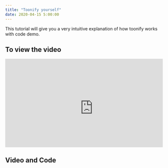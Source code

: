 ```yaml
---
title: "Toonify yourself"
date: 2020-04-15 5:00:00
---
```


This tutorial will give you a very intuitive explanation of how toonify works with code demo.

## To view the video

<div style="position: relative; padding-bottom: 56.25%; height: 0; overflow: hidden;">
  <iframe width="560" height="315" src="https://www.youtube.com/embed/fNgOYs3KwFg" frameborder="0" allow="accelerometer; autoplay; clipboard-write; encrypted-media; gyroscope; picture-in-picture" allowfullscreen></iframe>
</div>

## Video and Code

<a href="https://www.youtube.com/watch?v=fNgOYs3KwFg&ab_channel=LearnMachineLearning"  class="btn btn-info" role="button" target="_blank"> <i class="fa fa-youtube fa-2x" aria-hidden="true"></i></a> <a href="https://github.com/udaykondreddy/toonify-yourself"  class="btn btn-info" role="button" target="_blank"> <i class="fa fa-github fa-2x" aria-hidden="true"></i></a>
